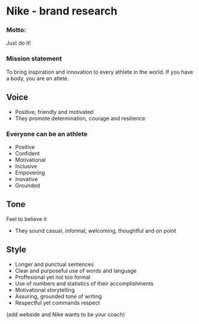 # Nike - brand research


### Motto:
Just do it! 

### Mission statement
To bring inspiration and innovation to every athlete in the world. If you have a body, you are an atlete.

## Voice
- Positive, friendly and motivated
- They promote determination, courage and resilience

### Everyone can be an athlete

- Positive
- Confident
- Motivational 
- Inclusive
- Empovering 
- Inovative
- Grounded 

## Tone 
Feel to believe it 
- They sound casual, informal, welcoming, thoughtful and on point

## Style 
- Longer and punctual sentences
- Clear and purposeful use of words and language
- Proffesional yet not too formal
- Use of numbers and statistics of their accomplishments 
- Motivational storytelling
- Assuring, grounded tone of writing
- Respectful yet commands respect

(add webside and Nike wants to be your coach) 

